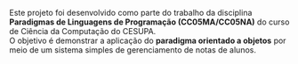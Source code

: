 Este projeto foi desenvolvido como parte do trabalho da disciplina **Paradigmas de Linguagens de Programação (CC05MA/CC05NA)** do curso de Ciência da Computação do CESUPA.  
O objetivo é demonstrar a aplicação do **paradigma orientado a objetos** por meio de um sistema simples de gerenciamento de notas de alunos.
